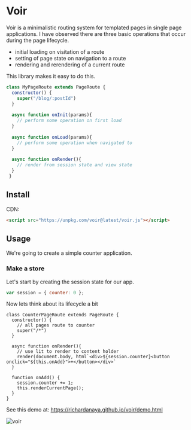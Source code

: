 # Voir

Voir is a minimalistic routing system for templated pages in single page applications. I have observed there are three basic operations that occur during the page lifecycle.

* initial loading on visitation of a route
* setting of page state on navigation to a route
* rendering and rerendering of a current route

This library makes it easy to do this.

```javascript
class MyPageRoute extends PageRoute {
  constructor() {
    super("/blog/:postId")
  }
  
  async function onInit(params){
  	// perform some operation on first load
  }
  
  async function onLoad(params){
  	// perform some operation when navigated to
  }
  
  async function onRender(){
  	// render from session state and view state
  }
 }
```

## Install
CDN:
```html
<script src="https://unpkg.com/voir@latest/voir.js"></script>
```

## Usage

We're going to create a simple counter application.  

### Make a store
Let's start by creating the session state for our app.

```javascript
var session = { counter: 0 };
```
Now lets think about its lifecycle a bit

```
class CounterPageRoute extends PageRoute {
  constructor() {
    // all pages route to counter
    super("/*")
  }

  async function onRender(){
    // use lit to render to content holder
  	render(document.body, html`<div>${session.counter}<button onclick="${this.onAdd}">+</button></div>`
  }
  
  function onAdd() {
    session.counter += 1;
    this.renderCurrentPage();
  }
}
```

See this demo at: https://richardanaya.github.io/voir/demo.html

![voir](https://richardanaya.github.io/voir/voir.png)
